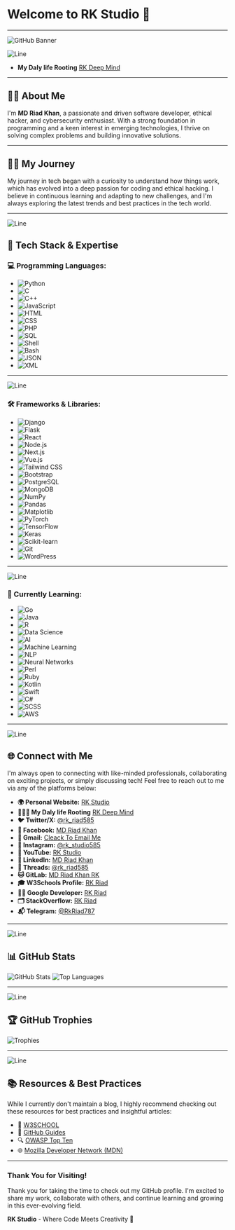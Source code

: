 # Welcome to RK Studio 🌟
---

![GitHub Banner](github-header-image.png)

![Line](https://camo.githubusercontent.com/6b993f2bf355cb18295efbbbe2e255e9491c1decce78bb4b91965566047d7fc0/68747470733a2f2f692e696d6775722e636f6d2f3674753630764f2e676966)

- **My Daly life Rooting** [RK Deep Mind](https://rk-deep-mind.vercel.app)

---
## 👋🏿 About Me
I'm **MD Riad Khan**, a passionate and driven software developer, ethical hacker, and cybersecurity enthusiast. With a strong foundation in programming and a keen interest in emerging technologies, I thrive on solving complex problems and building innovative solutions.

---
## 💪🏿 My Journey
My journey in tech began with a curiosity to understand how things work, which has evolved into a deep passion for coding and ethical hacking. I believe in continuous learning and adapting to new challenges, and I'm always exploring the latest trends and best practices in the tech world.

---
![Line](https://camo.githubusercontent.com/6b993f2bf355cb18295efbbbe2e255e9491c1decce78bb4b91965566047d7fc0/68747470733a2f2f692e696d6775722e636f6d2f3674753630764f2e676966)
## 🚀 Tech Stack & Expertise
### 💻 Programming Languages:
- ![Python](https://img.shields.io/badge/-Python-3776AB?style=for-the-badge&logo=python&logoColor=white)
- ![C](https://img.shields.io/badge/-C-A8B9CC?style=for-the-badge&logo=c&logoColor=white) 
- ![C++](https://img.shields.io/badge/-C++-00599C?style=for-the-badge&logo=cplusplus&logoColor=white)
- ![JavaScript](https://img.shields.io/badge/-JavaScript-F7DF1E?style=for-the-badge&logo=javascript&logoColor=black)
- ![HTML](https://img.shields.io/badge/-HTML5-E34F26?style=for-the-badge&logo=html5&logoColor=white)
- ![CSS](https://img.shields.io/badge/-CSS3-1572B6?style=for-the-badge&logo=css3&logoColor=white)
- ![PHP](https://img.shields.io/badge/-PHP-777BB4?style=for-the-badge&logo=php&logoColor=white)
- ![SQL](https://img.shields.io/badge/-SQL-003B57?style=for-the-badge&logo=postgresql&logoColor=white)
- ![Shell](https://img.shields.io/badge/-Shell_Scripting-4EAA25?style=for-the-badge&logo=gnu-bash&logoColor=white)
- ![Bash](https://img.shields.io/badge/-Bash_Scripting-4EAA25?style=for-the-badge&logo=gnu-bash&logoColor=white)
- ![JSON](https://img.shields.io/badge/-JSON-000000?style=for-the-badge&logo=json&logoColor=white)
- ![XML](https://img.shields.io/badge/-XML-FFA500?style=for-the-badge)

---
![Line](https://camo.githubusercontent.com/6b993f2bf355cb18295efbbbe2e255e9491c1decce78bb4b91965566047d7fc0/68747470733a2f2f692e696d6775722e636f6d2f3674753630764f2e676966)
### 🛠️ Frameworks & Libraries:
- ![Django](https://img.shields.io/badge/-Django-092E20?style=for-the-badge&logo=django&logoColor=white) 
- ![Flask](https://img.shields.io/badge/-Flask-000000?style=for-the-badge&logo=flask&logoColor=white)
- ![React](https://img.shields.io/badge/-React-61DAFB?style=for-the-badge&logo=react&logoColor=black)
- ![Node.js](https://img.shields.io/badge/-Node.js-339933?style=for-the-badge&logo=nodedotjs&logoColor=white)
- ![Next.js](https://img.shields.io/badge/-Next.js-000000?style=for-the-badge&logo=nextdotjs&logoColor=white) 
- ![Vue.js](https://img.shields.io/badge/-Vue.js-4FC08D?style=for-the-badge&logo=vuedotjs&logoColor=white)
- ![Tailwind CSS](https://img.shields.io/badge/-Tailwind_CSS-38B2AC?style=for-the-badge&logo=tailwindcss&logoColor=white)
- ![Bootstrap](https://img.shields.io/badge/-Bootstrap-7952B3?style=for-the-badge&logo=bootstrap&logoColor=white)
- ![PostgreSQL](https://img.shields.io/badge/-PostgreSQL-336791?style=for-the-badge&logo=postgresql&logoColor=white)
- ![MongoDB](https://img.shields.io/badge/-MongoDB-47A248?style=for-the-badge&logo=mongodb&logoColor=white)
- ![NumPy](https://img.shields.io/badge/-NumPy-013243?style=for-the-badge&logo=numpy&logoColor=white)
- ![Pandas](https://img.shields.io/badge/-Pandas-150458?style=for-the-badge&logo=pandas&logoColor=white)
- ![Matplotlib](https://img.shields.io/badge/-Matplotlib-3776AB?style=for-the-badge&logo=matplotlib&logoColor=white) 
- ![PyTorch](https://img.shields.io/badge/-PyTorch-EE4C2C?style=for-the-badge&logo=pytorch&logoColor=white)
- ![TensorFlow](https://img.shields.io/badge/-TensorFlow-FF6F00?style=for-the-badge&logo=tensorflow&logoColor=white) 
- ![Keras](https://img.shields.io/badge/-Keras-D00000?style=for-the-badge&logo=keras&logoColor=white)
- ![Scikit-learn](https://img.shields.io/badge/-Scikit_learn-F7931E?style=for-the-badge&logo=scikitlearn&logoColor=white) 
- ![Git](https://img.shields.io/badge/-Git-F05032?style=for-the-badge&logo=git&logoColor=white) 
- ![WordPress](https://img.shields.io/badge/-WordPress-21759B?style=for-the-badge&logo=wordpress&logoColor=white)

---
![Line](https://camo.githubusercontent.com/6b993f2bf355cb18295efbbbe2e255e9491c1decce78bb4b91965566047d7fc0/68747470733a2f2f692e696d6775722e636f6d2f3674753630764f2e676966)
### 🌱 Currently Learning:
- ![Go](https://img.shields.io/badge/-Go-00ADD8?style=for-the-badge&logo=go&logoColor=white)
- ![Java](https://img.shields.io/badge/-Java-007396?style=for-the-badge&logo=java&logoColor=white) 
- ![R](https://img.shields.io/badge/-R-276DC3?style=for-the-badge&logo=r&logoColor=white) 
- ![Data Science](https://img.shields.io/badge/-Data_Science-3776AB?style=for-the-badge&logo=python&logoColor=white) 
- ![AI](https://img.shields.io/badge/-AI-333333?style=for-the-badge&logo=ai&logoColor=white) 
- ![Machine Learning](https://img.shields.io/badge/-Machine_Learning-333333?style=for-the-badge&logo=scikitlearn&logoColor=white)
- ![NLP](https://img.shields.io/badge/-NLP-3776AB?style=for-the-badge&logo=python&logoColor=white) 
- ![Neural Networks](https://img.shields.io/badge/-Neural_Networks-FF6F00?style=for-the-badge&logo=tensorflow&logoColor=white) 
- ![Perl](https://img.shields.io/badge/-Perl-39457E?style=for-the-badge&logo=perl&logoColor=white) 
- ![Ruby](https://img.shields.io/badge/-Ruby-CC342D?style=for-the-badge&logo=ruby&logoColor=white) 
- ![Kotlin](https://img.shields.io/badge/-Kotlin-0095D5?style=for-the-badge&logo=kotlin&logoColor=white)
- ![Swift](https://img.shields.io/badge/-Swift-FA7343?style=for-the-badge&logo=swift&logoColor=white)
- ![C#](https://img.shields.io/badge/-C%23-239120?style=for-the-badge&logo=csharp&logoColor=white)
- ![SCSS](https://img.shields.io/badge/-SCSS-CC6699?style=for-the-badge&logo=sass&logoColor=white)
- ![AWS](https://img.shields.io/badge/-AWS-232F3E?style=for-the-badge&logo=amazonaws&logoColor=white)

---
![Line](https://camo.githubusercontent.com/6b993f2bf355cb18295efbbbe2e255e9491c1decce78bb4b91965566047d7fc0/68747470733a2f2f692e696d6775722e636f6d2f3674753630764f2e676966)
## 🌐 Connect with Me

I'm always open to connecting with like-minded professionals, collaborating on exciting projects, or simply discussing tech! Feel free to reach out to me via any of the platforms below:

- **🌍 Personal Website:** [RK Studio](https://rkstudio.com)
- **⛹🏾‍♂️ My Daly life Rooting** [RK Deep Mind](https://rk-deep-mind.vercel.app)
- **🐦 Twitter/X:** [@rk_riad585](https://x.com/rk_riad585)
- **📘 Facebook:** [MD Riad Khan](https://www.facebook.com/rkriad585)
- **📧 Gmail:** [Cleack To Email Me](mailto:mdriyadkhan585@gmail.com)
- **📸 Instagram:** [@rk_studio585](https://www.instagram.com/rk_studio585)
- **🎥 YouTube:** [RK Studio](https://youtube.com/@rk_studio585)
- **💼 LinkedIn:** [MD Riad Khan](https://linkedin.com/in/md-riad-khan-764793284)
- **🧵 Threads:** [@rk_riad585](https://www.threads.net/@rk_riad585)
- **🐱 GitLab:** [MD Riad Khan RK](https://gitlab.com/mdriadkhanrk)
- **🎓 W3Schools Profile:** [RK Riad](w3profile.com/rk_riad585)
- **👨‍💻 Google Developer:** [RK Riad](https://g.dev/rkriaddev)
- **🗂️ StackOverflow:** [RK Riad](https://stackoverflow.com/users/22367594/rk-riad)
- **📬 Telegram:** [@RkRiad787](https://t.me/RkRiad787)

---
![Line](https://camo.githubusercontent.com/6b993f2bf355cb18295efbbbe2e255e9491c1decce78bb4b91965566047d7fc0/68747470733a2f2f692e696d6775722e636f6d2f3674753630764f2e676966)
## 📊 GitHub Stats
![GitHub Stats](https://github-readme-stats.vercel.app/api?username=rkstudio585&show_icons=true&theme=dark)
![Top Languages](https://github-readme-stats.vercel.app/api/top-langs/?username=rkstudio585&layout=compact&theme=dark)

---
![Line](https://camo.githubusercontent.com/6b993f2bf355cb18295efbbbe2e255e9491c1decce78bb4b91965566047d7fc0/68747470733a2f2f692e696d6775722e636f6d2f3674753630764f2e676966)
## 🏆 GitHub Trophies
![Trophies](https://github-profile-trophy.vercel.app/?username=rkstudio585&theme=onedark&no-frame=true)

---
![Line](https://camo.githubusercontent.com/6b993f2bf355cb18295efbbbe2e255e9491c1decce78bb4b91965566047d7fc0/68747470733a2f2f692e696d6775722e636f6d2f3674753630764f2e676966)
## 📚 Resources & Best Practices
While I currently don't maintain a blog, I highly recommend checking out these resources for best practices and insightful articles:

- 📝 [W3SCHOOL](https://www.w3schools.com/)
- 📖 [GitHub Guides](https://docs.github.com/en/rest/guides)
- 🔍 [OWASP Top Ten](https://owasp.org/www-project-top-ten/)
- 🌐 [Mozilla Developer Network (MDN)](https://developer.mozilla.org/)

---

### Thank You for Visiting!
Thank you for taking the time to check out my GitHub profile. I'm excited to share my work, collaborate with others, and continue learning and growing in this ever-evolving field.

**RK Studio** - Where Code Meets Creativity 🚀
